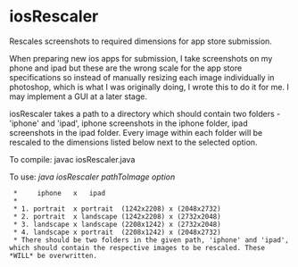 # iosRescaler
Rescales screenshots to required dimensions for app store submission.

When preparing new ios apps for submission, I take screenshots on my phone and ipad but these are the wrong scale for the app store specifications so instead of manually resizing each image individually in photoshop, which is what I was originally doing, I wrote this to do it for me. I may implement a GUI at a later stage. 

iosRescaler takes a path to a directory which should contain two folders - 'iphone' and 'ipad', iphone screenshots in the iphone folder, ipad screenshots in the ipad folder. Every image within each folder will be rescaled to the dimensions listed below next to the selected option. 

To compile: javac iosRescaler.java

To use: _java_ _iosRescaler_ _pathToImage_ _option_

     *     iphone   x   ipad
     *
     * 1. portrait  x portrait  (1242x2208) x (2048x2732)
     * 2. portrait  x landscape (1242x2208) x (2732x2048)
     * 3. landscape x landscape (2208x1242) x (2732x2048)
     * 4. landscape x portrait  (2208x1242) x (2048x2732)
     * There should be two folders in the given path, 'iphone' and 'ipad', which should contain the respective images to be rescaled. These *WILL* be overwritten.
